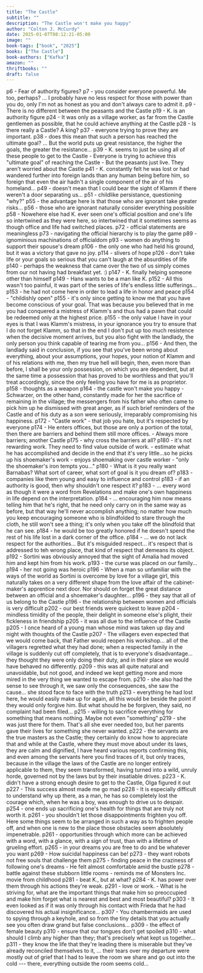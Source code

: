 ```yaml
---
title: "The Castle"
subtitle: ""
description: "The Castle won't make you happy"
author: "Colton J. McCurdy"
date: 2025-01-07T08:12:21-05:00
image: ""
book-tags: ["book", "2025"]
books: ["The Castle"]
book-authors: ["Kafka"]
amazon: ""
thriftbooks: ""
draft: false
---
```


p6 - Fear of authority figures?
p7 - you consider everyone powerful. Me too, perhaps? ... I probably have no less respect for those with power than you do, only I'm not as honest as you and don't always care to admit it.
p9 - There is no different between the peasants and the Castle
p19 - K. is an authority figure
p24 - It was only as a village worker, as far from the Castle gentlemen as possible, that he could achieve anything at the Castle
p28 - Is there really a Castle? A king?
p37 - everyone trying to prove they are important.
p38 - does this mean that such a person has reached the ultimate goal? ... But the world puts up great resistance, the higher the goals, the greater the resistance...
p39 - K. seems to just be using all of these people to get to the Castle
    - Everyone is trying to achieve this "ultimate goal" of reaching the Castle
    - But the peasants just live. They aren't worried about the Castle
p41 - K. constantly felt he was lost or had wandered further into foreign lands than any human being before him, so foreign that even the air hadn't a single component of the air of his homeland...
p49 - doesn't mean that I could bear the sight of Klamm if there weren't a door separating us...
p51 - childlike persistance, questioning "why?"
p55 - the advantage here is that those who are ignorant take greater risks...
p56 - those who are ignorant naturally consider everything possible
p58 - Nowehere else had K. ever seen one's official position and one's life so intertwined as they were here, so intertwined that it sometimes seems as though office and life had switched places.
p72 - official statements are meaningless
p73 - navigating the official hierarchy is to play the game
p89 - ignominious machinations of officialdom
p93 - women do anything to support their spouse's dream
p106 - the only one who had held his ground, but it was a victory that gave no joy.
p114 - slivers of hope
p126 - don't take life or your goals so serious that you can't laugh at the absurdities of life
p140 - perhaps the weakness that came over the two of us simply comes from our not having had breakfast yet. :)
p147 - K. finally helping someone other than himself
p149 - Hans wants to be a man like K.
p152 - All this wasn't too painful, it was part of the series of life's endless little sufferings...
p153 - he had not come here in order to lead a life in honor and peace
p154 - "childishly open"
p155 - it's only since getting to know me that you have become conscious of your goal. That was because you believed that in me you had conquered a mistress of Klamm's and thus had a pawn that could be redeemed only at the highest price.
p155 - the only value I have in your eyes is that I was Klamm's mistress, in your ignorance you try to ensure that I do not forget Klamm, so that in the end I don't put up too much resistence when the decisive moment arrives, but you also fight with the landlady, the only person you think capable of tearing me from you...
p156 - And then, the landlady said in conclusion, if you see that you've been wrong about everything, about your assumptions, your hopes, your notion of Klamm and of his relations with me, then my true hell will begin, then, even more than before, I shall be your only possession, on which you are dependent, but at the same time a possession that has proved to be worthless and that you'll treat accordingly, since the only feeling you have for me is as proprietor.
p158 - thoughts as a weapon
p164 - the castle won't make you happy
    - Schwarzer, on the other hand, constantly made for her the sacrifice of remaining in the village; the messengers from his father who often came to pick him up he dismissed with great anger, as if such brief reminders of the Castle and of his duty as a son were seriously, irreparably compromising his happiness.
p172 - "Castle work"
    - that job you hate, but it's respected by everyone
p174 - He enters offices, but those are only a portion of the total, then there are barriers and behind them still more offices.
    - Always more barriers; another Castle
p175 - why cross the barriers at all? 
p180 - it's not rewarding work. They need to find value outside of work.
    - estimate what he has accomplished and decide in the end that it's very little...so he picks up his shoemaker's work
    - enjoys shoemaking over castle worker - "only the shoemaker's iron tempts you..."
p180 - What is it you really want Barnabas? What sort of career, what sort of goal is it you dream of?
p183 - companies like them young and easy to influence and control
p183 - if an authority is good, then why shouldn't one respect it?
p183 - ... every word as though it were a word from Revelations and make one's own happiness in life depend on the interpretation.
p184 - ... encouraging him now means telling him that he's right, that he need only carry on in the same way as before, but that way he'll never accomplish anything; no matter how much you keep encouraging someone who is blindfolded to stare through the cloth, he still won't see a thing; it's only when you take off the blindfold that he can see. 
p184 - he would be too greatly honored if he doesn't spend the rest of his life lost in a dark corner of the office.
p184 - ... we do not lack respect for the authorities... But it's misguided respect... it's respect that is addressed to teh wrong place, that kind of respect that demeans its object.
p192 - Sortini was obviously annoyed that the sight of Amalia had moved him and kept him from his work.
p193 - the curse was placed on our family...
p194 - her not going was heroic
p196 - When a man so unfamiliar with the ways of the world as Sortini is overcome by love for a village girl, this naturally takes on a very different shape from the love affair of the cabinet-maker's apprentice next door. Nor should on forget the great distance between an official and a shoemaker's daughter...
p196 - they say that all of us belong to the Castle
p196 - the relationship between women and officials is very difficult
p202 - our best friends were quickest to leave
p204 - mindless timidity of the people, their delight in someone else's plight, their fickleness in friendship
p205 - it was all due to the influence of the Castle
p205 - I once heard of a young man whose mind was taken up day and night with thoughts of the Castle
p207 - The villagers even expected that we would come back, that Father would reopen his workshop... all of the villagers regretted what they had done; when a respected family in the village is suddenly cut off completely, that is to everyone's disadvantage... they thought they were only doing their duty, and in their place we would have behaved no differently.
p209 - this was all quite natural and unavoidable, but not good, and indeed we kept getting more and more mired in the very thing we wanted to escape from.
p210 - she also had the sense to see through it, we saw only the consequences, she saw the cause... she stood face to face with the truth
p213 - everything he had lost here, he would easily make up for again, all this would be beside the point if they would only forgive him. But what should he be forgiven, they said, no complaint had been filed...
p215 - willing to sacrifice everything for something that means nothing. Maybe not even "something"
p219 - she was just there for them. That's all she ever needed too, but her parents gave their lives for something she never wanted.
p222 - the servants are the true masters as the Castle; they certainly do know how to appreciate that and while at the Castle, where they must move about under its laws, they are calm and dignified, I have heard various reports confirming this, and even among the servants here you find traces of it, but only traces, because in the village the laws of the Castle are no longer entirely applicable to them, they seem transformed, having turned into a wild, unruly horde, governed not by the laws but by their insatiable drives.
p223 - K. didn't have a strong enough desire to get to the Castle, Olga figured it out
p227 - This success almost made me go mad
p228 - It is especially difficult to understand why up there, as a man, he has so completely lost the courage which, when he was a boy, was enough to drive us to despair.
p254 - one ends up sacrificing one's health for things that are truly not worth it.
p261 - you shouldn't let those disappointments frighten you off. Here some things seem to be arranged in such a way as to frighten people off, and when one is new to the place those obstacles seem absolutely impenetrable.
p261 - opportunities through which more can be achieved with a word, with a glance, with a sign of trust, than with a lifetime of grueling effort.
p265 - in your dreams you are free to do and be whatever you want
p269 - How suicidal happiness can be!
p273 - they want robots not free souls that challenge them
p275 - finding peace in the craziness of following one's dreams
    - He felt almost comfortable amid the bustle
p278 - battle against these stubborn little rooms
    - reminds me of Monsters Inc. movie from childhood
p281 - beat K., but at what?
p284 - K. has power over them through his actions they're weak.
p291 - love or work.
    - What is he striving for, what are the important things that make him so preoccupied and make him forget what is nearest and best and most beautiful?
p303 - It even looked as if it was only through his contact with Frieda that he had discovered his actual insignificance...
p307 - You chambermaids are used to spying through a keyhole, and so from the tiny details that you actually see you often draw grand but false conclusions...
p309 - the effect of female beauty
p310 - ensure that our tongues don't get spoiled
p310 - what should I climb any higher than they; that's precisely what kept us together...
p311 - they know the life that they're leading there is miserable but they've already reconciled themselves to it, ... their tears over my departure were mostly out of grief that I had to leave the room we share and go out into the cold --- there, everything outside the room seems cold...
